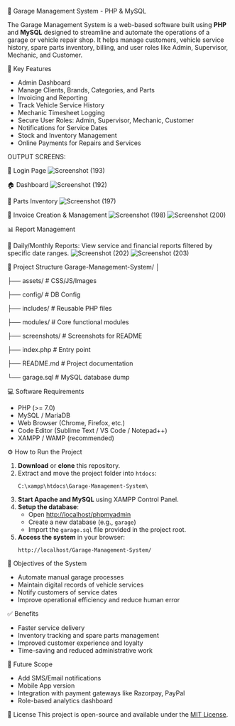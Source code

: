  🚗 Garage Management System - PHP & MySQL

The Garage Management System is a web-based software built using **PHP** and **MySQL** designed to streamline and automate the operations of a garage or vehicle repair shop. It helps manage customers, vehicle service history, spare parts inventory, billing, and user roles like Admin, Supervisor, Mechanic, and Customer.

🔧 Key Features

- Admin Dashboard
- Manage Clients, Brands, Categories, and Parts
- Invoicing and Reporting
- Track Vehicle Service History
- Mechanic Timesheet Logging
- Secure User Roles: Admin, Supervisor, Mechanic, Customer
- Notifications for Service Dates
- Stock and Inventory Management
- Online Payments for Repairs and Services

OUTPUT SCREENS:

🔐 Login Page
![Screenshot (193)](https://github.com/user-attachments/assets/61e1c0fc-00f1-47e2-8839-195b7de29471)


🏠 Dashboard
![Screenshot (192)](https://github.com/user-attachments/assets/5149f02e-b757-463e-baef-bde4f994a525)


🧰 Parts Inventory
![Screenshot (197)](https://github.com/user-attachments/assets/b19c3bd8-55fb-42b2-b9ab-d7b027af48d3)


🧾 Invoice Creation & Management
![Screenshot (198)](https://github.com/user-attachments/assets/167c9492-c843-4473-a2dc-ce8e32864820)
![Screenshot (200)](https://github.com/user-attachments/assets/db824aa9-a3d6-44b6-b870-9b999e48a008)

📊 Report Management 

📅 Daily/Monthly Reports: View service and financial reports filtered by specific date ranges.
![Screenshot (202)](https://github.com/user-attachments/assets/11d2f791-690b-4aac-93d2-a64e7a476619)
![Screenshot (203)](https://github.com/user-attachments/assets/a6eeed25-2b41-487c-ac23-5776a1b40313)


📂 Project Structure
Garage-Management-System/
│

├── assets/                       # CSS/JS/Images

├── config/                       # DB Config

├── includes/                     # Reusable PHP files

├── modules/                      # Core functional modules

├── screenshots/                  # Screenshots for README

├── index.php                     # Entry point

├── README.md                     # Project documentation

└── garage.sql                    # MySQL database dump





💻 Software Requirements

- PHP (>= 7.0)
- MySQL / MariaDB
- Web Browser (Chrome, Firefox, etc.)
- Code Editor (Sublime Text / VS Code / Notepad++)
- XAMPP / WAMP (recommended)

⚙️ How to Run the Project

1. **Download** or **clone** this repository.
2. Extract and move the project folder into `htdocs`:
    ```
    C:\xampp\htdocs\Garage-Management-System\
    ```
3. **Start Apache and MySQL** using XAMPP Control Panel.
4. **Setup the database**:
    - Open [http://localhost/phpmyadmin](http://localhost/phpmyadmin)
    - Create a new database (e.g., `garage`)
    - Import the `garage.sql` file provided in the project root.
5. **Access the system** in your browser:
    ```
    http://localhost/Garage-Management-System/
    ```



🎯 Objectives of the System

- Automate manual garage processes
- Maintain digital records of vehicle services
- Notify customers of service dates
- Improve operational efficiency and reduce human error

✅ Benefits

- Faster service delivery
- Inventory tracking and spare parts management
- Improved customer experience and loyalty
- Time-saving and reduced administrative work

📌 Future Scope

- Add SMS/Email notifications
- Mobile App version
- Integration with payment gateways like Razorpay, PayPal
- Role-based analytics dashboard

📄 License
This project is open-source and available under the [MIT License](LICENSE).





